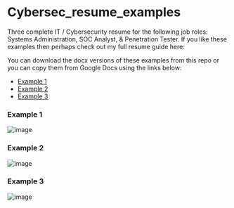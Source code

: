 # Cybersec_resume_examples
Three complete IT / Cybersecurity resume for the following job roles: Systems Administration, SOC Analyst, &amp; Penetration Tester. If you like these examples then perhaps check out my full resume guide here: 

You can download the docx versions of these examples from this repo or you can copy them from Google Docs using the links below:
* [Example 1](https://docs.google.com/document/d/13qCetlrMUYGsPrODYLtEATtjfH37H4yN_LM6l1GbeYo/edit?usp=sharing)
* [Example 2](https://docs.google.com/document/d/14eXB690y8zw6QD_RXbkeXuNjS1IhwcqkCyY0bH1MWHs/edit?usp=sharing)
* [Example 3](https://docs.google.com/document/d/1sBM2sgOM4ZHq5hI5jiFRUbW3zQQDPgzSzT3ICS9NOHI/edit?usp=sharing)
### Example 1
![image](https://github.com/HiroNewf/Cybersec_resume_examples/assets/64501695/62ef3fd1-5695-480d-a217-3fa755b87906)
### Example 2
![image](https://github.com/HiroNewf/Cybersec_resume_examples/assets/64501695/85e9d9d9-ea42-4ad4-85fd-2239ba9db125)
### Example 3
![image](https://github.com/HiroNewf/Cybersec_resume_examples/assets/64501695/f0e6e3b9-4620-4311-9a9b-491e1a953be6)

